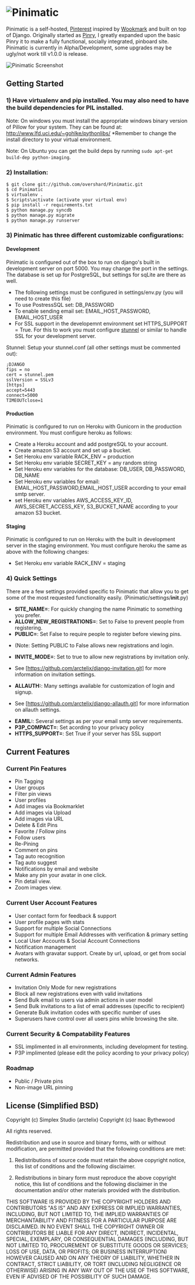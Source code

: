 # ![Pinimatic](https://github.com/arctelix/pinimatic/raw/master/logo.png)


Pinimatic is a self-hosted, [Pinterest][0] inspired by [Wookmark][1] and
built on top of Django. Originally started as [Pinry][2], I greatly expanded upon the basic
Pinry it to make a fully functional, socially integrated, pinboard site.  Pinimatic is currently in 
Alpha/Development, some upgrades may be ugly/not work till v1.0.0 is release.

![Pinimatic Screenshot](https://github.com/arctelix/pinimatic/raw/master/screenshot.png)

## Getting Started

### 1) Have virtualenv and pip installed. You may also need to have the build dependencies for PIL installed.

Note: On windows you must install the appropriate windows binary version of Pillow for your system.
They can be found at: http://www.lfd.uci.edu/~gohlke/pythonlibs/
*Remember to change the install directory to your virtual environment. 

Note: On Ubuntu you can get the build deps by running
`sudo apt-get build-dep python-imaging`.

### 2) Installation:

    $ git clone git://github.com/overshard/Pinimatic.git
    $ cd Pinimatic
    $ virtualenv .
    $ Scripts\activate (activate your virtual env)
    $ pip install -r requirements.txt
    $ python manage.py syncdb
    $ python manage.py migrate
    $ python manage.py runserver

### 3) Pinimatic has three different customizable configurations:

#### Development

Pinimatic is configured out of the box to run on django's built in development server on port 5000.
You may change the port in the settings.  The database is set up for PostgreSQL, but settings for sqLite
are there as well.
- The following settings must be configured in settings/env.py (you will need to create this file)
 - To use PostressSQL set: DB_PASSWORD
 - To enable sending email set: EMAIL_HOST_PASSWORD, EMAIL_HOST_USER
- For SSL support in the developemnt environment set HTTPS_SUPPORT = True.  For this to work you must configure 
[stunnel][3] or similar to handle SSL for your development server.

Stunnel: Setup your stunnel.conf (all other settings must be commented out):

    ;DJANGO
    fips = no
    cert = stunnel.pem
    sslVersion = SSLv3
    [https]
    accept=5443
    connect=5000
    TIMEOUTclose=1

#### Production

Pinimatic is configured to run on Heroku with Gunicorn in the production environment.
You must configure heroku as follows:
- Create a Heroku account and add postgreSQL to your account.
- Create amazon S3 account and set up a bucket.
- Set Heroku env variable RACK_ENV = production
- Set Heroku env variable SECRET_KEY = any random string
- Set Heroku env variables for the database: DB_USER, DB_PASSWORD, DB_NAME
- Set Heroku env variables for email: EMAIL_HOST_PASSWORD,EMAIL_HOST_USER
  according to your email smtp server.
- set Heroku env variables AWS_ACCESS_KEY_ID, AWS_SECRET_ACCESS_KEY, S3_BUCKET_NAME
  according to your amazon S3 bucket.

#### Staging
Pinimatic is configured to run on Heroku with the built in development server in the 
staging environment. You must configure heroku the same as above with the following changes:
- Set Heroku env variable RACK_ENV = staging



### 4) Quick Settings

There are a few settings provided specific to Pinimatic that allow you to get some
of the most requested functionality easily. (Pinimatic/settings/__init__.py)

 + **SITE_NAME=**: For quickly changing the name Pinimatic to something you prefer.
 + **ALLOW_NEW_REGISTRATIONS=**: Set to False to prevent people from registering.
 + **PUBLIC=**: Set False to require people to register before viewing pins.
  - (Note: Setting PUBLIC to False allows new registrations and login. 
 + **INVITE_MODE=**: Set to true to allow new registrations by invitation only.
  - See [https://github.com/arctelix/django-invitation.git] for more information on invitation settings.
 + **ALLAUTH:**: Many settings available for customization of login and signup.
  - See [https://github.com/arctelix/django-allauth.git] for more information on allauth settings.
 + **EAMIL:**: Several settings as per your email smtp server requirements.
 + **P3P_COMPACT=**: Set acording to your privacy policy
 + **HTTPS_SUPPORT=**: Set True if your server has SSL support

 
## Current Features
  
### Current Pin Features
 + Pin Tagging
 + User groups
 + Filter pin views
 + User profiles
 + Add images via Bookmarklet
 + Add images via Upload
 + Add images via URL
 + Delete & Edit Pins
 + Favorite / Follow pins
 + Follow users
 + Re-Pining
 + Comment on pins
 + Tag auto recognition
 + Tag auto suggest
 + Notifications by email and website
 + Make any pin your avatar in one click.
 + Pin detail view.
 + Zoom images view.
 
### Current User Account Features
 + User contact form for feedback & support
 + User profile pages with stats
 + Support for multiple Social Connections 
 + Support for multiple Email Addresses with verification & primary setting
 + Local User Accounts & Social Account Connections
 + Notification management
 + Avatars with gravatar support. Create by url, upload, or get from social networks.
 

### Current Admin Features 
 + Invitation Only Mode for new registrations
 + Block all new registrations even with valid invitations
 + Send Bulk email to users via admin actions in user model
 + Send Bulk invitations to a list of email addresses (specific to recipient)
 + Generate Bulk invitation codes with specific number of uses
 + Superusers have control over all users pins while browsing the site.
 
### Current Security & Compatability Features
 + SSL implimented in all environments, including development for testing.
 + P3P implimented (please edit the policy acording to your privacy policy)
 
### Roadmap
 + Public / Private pins
 + Non-image URL pinning


## License (Simplified BSD)

Copyright (c) Simplex Studio (arctelix)
Copyright (c) Isaac Bythewood

All rights reserved.

Redistribution and use in source and binary forms, with or without
modification, are permitted provided that the following conditions are met:

1. Redistributions of source code must retain the above copyright notice,
   this list of conditions and the following disclaimer.

2. Redistributions in binary form must reproduce the above copyright notice,
   this list of conditions and the following disclaimer in the documentation
   and/or other materials provided with the distribution.

THIS SOFTWARE IS PROVIDED BY THE COPYRIGHT HOLDERS AND CONTRIBUTORS "AS IS" AND
ANY EXPRESS OR IMPLIED WARRANTIES, INCLUDING, BUT NOT LIMITED TO, THE IMPLIED
WARRANTIES OF MERCHANTABILITY AND FITNESS FOR A PARTICULAR PURPOSE ARE
DISCLAIMED. IN NO EVENT SHALL THE COPYRIGHT OWNER OR CONTRIBUTORS BE LIABLE FOR
ANY DIRECT, INDIRECT, INCIDENTAL, SPECIAL, EXEMPLARY, OR CONSEQUENTIAL DAMAGES
(INCLUDING, BUT NOT LIMITED TO, PROCUREMENT OF SUBSTITUTE GOODS OR SERVICES;
LOSS OF USE, DATA, OR PROFITS; OR BUSINESS INTERRUPTION) HOWEVER CAUSED AND
ON ANY THEORY OF LIABILITY, WHETHER IN CONTRACT, STRICT LIABILITY, OR TORT
(INCLUDING NEGLIGENCE OR OTHERWISE) ARISING IN ANY WAY OUT OF THE USE OF THIS
SOFTWARE, EVEN IF ADVISED OF THE POSSIBILITY OF SUCH DAMAGE.


[0]: http://pinterest.com/
[1]: http://www.wookmark.com/
[2]: https://github.com/overshard/pinry
[3]: https://www.stunnel.org/index.html
